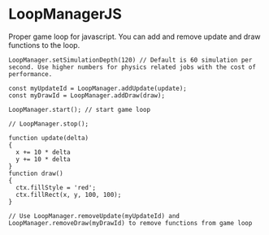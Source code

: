 # LoopManagerJS
Proper game loop for javascript. You can add and remove update and draw functions to the loop.

```
LoopManager.setSimulationDepth(120) // Default is 60 simulation per second. Use higher numbers for physics related jobs with the cost of performance.

const myUpdateId = LoopManager.addUpdate(update);
const myDrawId = LoopManager.addDraw(draw);

LoopManager.start(); // start game loop

// LoopManager.stop();

function update(delta)
{
  x += 10 * delta
  y += 10 * delta
}
function draw()
{
  ctx.fillStyle = 'red';
  ctx.fillRect(x, y, 100, 100);
}

// Use LoopManager.removeUpdate(myUpdateId) and LoopManager.removeDraw(myDrawId) to remove functions from game loop
```
